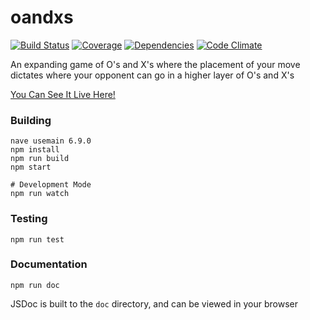 # oandxs

[![Build Status](https://img.shields.io/travis/bag-man/oandxs.svg?style=flat-square)](https://travis-ci.org/bag-man/oandxs)
[![Coverage](https://img.shields.io/codecov/c/github/bag-man/oandxs.svg?style=flat-square)](https://codecov.io/github/bag-man/oandxs)
[![Dependencies](https://img.shields.io/david/bag-man/oandxs.svg?style=flat-square)](https://david-dm.org/bag-man/oandxs)
[![Code Climate](https://img.shields.io/codeclimate/github/bag-man/oandxs.svg?style=flat-square)](https://codeclimate.com/github/bag-man/oandxs)

An expanding game of O's and X's where the placement of your move dictates where
your opponent can go in a higher layer of O's and X's

[You Can See It Live Here!](https://oandxs-.herokuapp.com/)

### Building

    nave usemain 6.9.0
    npm install
    npm run build
    npm start

    # Development Mode
    npm run watch

### Testing

    npm run test

### Documentation

    npm run doc

JSDoc is built to the ```doc``` directory, and can be viewed in your browser
